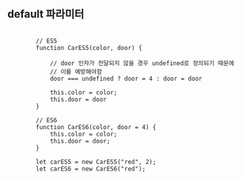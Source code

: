 ## default 파라미터

<pre>
    <code>
        // ES5
        function CarES5(color, door) {

            // door 인자가 전달되지 않을 경우 undefined로 정의되기 때문에
            // 이를 예방해야함
            door === undefined ? door = 4 : door = door

            this.color = color;
            this.door = door
        }

        // ES6
        function CarES6(color, door = 4) {
            this.color = color;
            this.door = door;
        }

        let carES5 = new CarES5("red", 2);
        let carES6 = new CarES6("red");
    <code>
</pre>